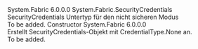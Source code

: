 <Type Name="NoneSecurityCredentials" FullName="System.Fabric.NoneSecurityCredentials">
  <TypeSignature Language="C#" Value="public sealed class NoneSecurityCredentials : System.Fabric.SecurityCredentials" />
  <TypeSignature Language="ILAsm" Value=".class public auto ansi sealed beforefieldinit NoneSecurityCredentials extends System.Fabric.SecurityCredentials" />
  <TypeSignature Language="DocId" Value="T:System.Fabric.NoneSecurityCredentials" />
  <TypeSignature Language="VB.NET" Value="Public NotInheritable Class NoneSecurityCredentials&#xA;Inherits SecurityCredentials" />
  <TypeSignature Language="F#" Value="type NoneSecurityCredentials = class&#xA;    inherit SecurityCredentials" />
  <AssemblyInfo>
    <AssemblyName>System.Fabric</AssemblyName>
    <AssemblyVersion>6.0.0.0</AssemblyVersion>
  </AssemblyInfo>
  <Base>
    <BaseTypeName>System.Fabric.SecurityCredentials</BaseTypeName>
  </Base>
  <Interfaces />
  <Docs>
    <summary>
      <para>SecurityCredentials Untertyp für den nicht sicheren Modus</para>
    </summary>
    <remarks>To be added.</remarks>
  </Docs>
  <Members>
    <Member MemberName=".ctor">
      <MemberSignature Language="C#" Value="public NoneSecurityCredentials ();" />
      <MemberSignature Language="ILAsm" Value=".method public hidebysig specialname rtspecialname instance void .ctor() cil managed" />
      <MemberSignature Language="DocId" Value="M:System.Fabric.NoneSecurityCredentials.#ctor" />
      <MemberSignature Language="VB.NET" Value="Public Sub New ()" />
      <MemberType>Constructor</MemberType>
      <AssemblyInfo>
        <AssemblyName>System.Fabric</AssemblyName>
        <AssemblyVersion>6.0.0.0</AssemblyVersion>
      </AssemblyInfo>
      <Parameters />
      <Docs>
        <summary>
          <para>
            Erstellt SecurityCredentials-Objekt mit CredentialType.None an.
            </para>
        </summary>
        <remarks>To be added.</remarks>
      </Docs>
    </Member>
  </Members>
</Type>